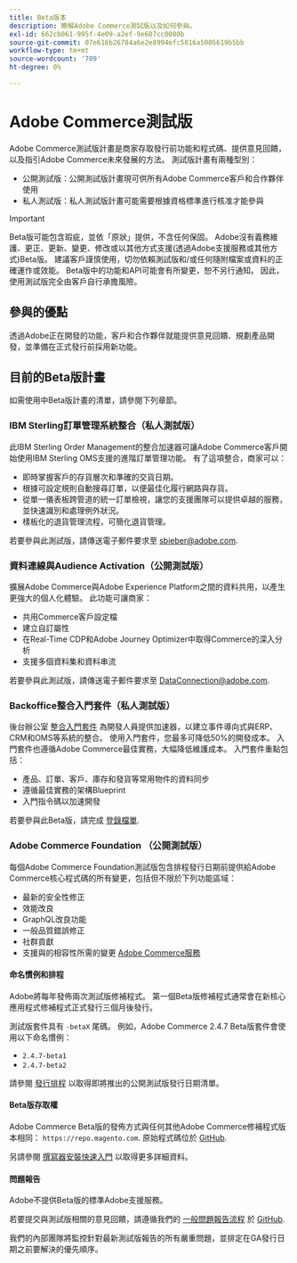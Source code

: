 ```yaml
---
title: Beta版本
description: 瞭解Adobe Commerce測試版以及如何參與。
exl-id: 662cb061-995f-4e09-a2ef-9e607cc0000b
source-git-commit: 07e616b26784a6e2e8994efc5816a5005619b5bb
workflow-type: tm+mt
source-wordcount: '709'
ht-degree: 0%

---
```


# Adobe Commerce測試版

Adobe Commerce測試版計畫是商家存取發行前功能和程式碼、提供意見回饋，以及指引Adobe Commerce未來發展的方法。 測試版計畫有兩種型別：

- 公開測試版：公開測試版計畫現可供所有Adobe Commerce客戶和合作夥伴使用
- 私人測試版：私人測試版計畫可能需要根據資格標準進行核准才能參與

>[!IMPORTANT]
>
>Beta版可能包含瑕疵，並依「原狀」提供，不含任何保固。 Adobe沒有義務維護、更正、更新、變更、修改或以其他方式支援(透過Adobe支援服務或其他方式)Beta版。 建議客戶謹慎使用，切勿依賴測試版和/或任何隨附檔案或資料的正確運作或效能。 Beta版中的功能和API可能會有所變更，恕不另行通知。 因此，使用測試版完全由客戶自行承擔風險。

## 參與的優點

透過Adobe正在開發的功能，客戶和合作夥伴就能提供意見回饋、規劃產品開發，並準備在正式發行前採用新功能。

## 目前的Beta版計畫

如需使用中Beta版計畫的清單，請參閱下列章節。

### IBM Sterling訂單管理系統整合（私人測試版）

此IBM Sterling Order Management的整合加速器可讓Adobe Commerce客戶開始使用IBM Sterling OMS支援的進階訂單管理功能。 有了這項整合，商家可以：
- 即時掌握客戶的存貨層次和準確的交貨日期。
- 根據可設定規則自動搜尋訂單，以便最佳化履行網路與存貨。
- 從單一儀表板跨管道的統一訂單檢視，讓您的支援團隊可以提供卓越的服務，並快速識別和處理例外狀況。
- 樣板化的退貨管理流程，可簡化退貨管理。

若要參與此測試版，請傳送電子郵件要求至 [sbieber@adobe.com](mailto:sbieber@adobe.com).

### 資料連線與Audience Activation（公開測試版）

擴展Adobe Commerce與Adobe Experience Platform之間的資料共用，以產生更強大的個人化體驗。 此功能可讓商家：
- 共用Commerce客戶設定檔
- 建立自訂屬性
- 在Real-Time CDP和Adobe Journey Optimizer中取得Commerce的深入分析
- 支援多個資料集和資料串流

若要參與此測試版，請傳送電子郵件要求至 [DataConnection@adobe.com](mailto:DataConnection@adobe.com).

### Backoffice整合入門套件（私人測試版）

後台辦公室 [整合入門套件](https://developer-stage.adobe.com/commerce/extensibility/app-development/starter-kit/) 為開發人員提供加速器，以建立事件導向式與ERP、CRM和OMS等系統的整合。 使用入門套件，您最多可降低50%的開發成本。 入門套件也遵循Adobe Commerce最佳實務，大幅降低維護成本。 入門套件重點包括：
- 產品、訂單、客戶、庫存和發貨等常用物件的資料同步
- 遵循最佳實務的架構Blueprint
- 入門指令碼以加速開發

若要參與此Beta版，請完成 [登錄檔單](https://forms.office.com/r/YbYArqE3DT).

### Adobe Commerce Foundation （公開測試版）

每個Adobe Commerce Foundation測試版包含排程發行日期前提供給Adobe Commerce核心程式碼的所有變更，包括但不限於下列功能區域：

- 最新的安全性修正
- 效能改良
- GraphQL改良功能
- 一般品質錯誤修正
- 社群貢獻
- 支援與的相容性所需的變更 [Adobe Commerce服務](https://experienceleague.adobe.com/docs/commerce-merchant-services/user-guides/home.html)

#### 命名慣例和排程

Adobe將每年發佈兩次測試版修補程式。 第一個Beta版修補程式通常會在新核心應用程式修補程式正式發行三個月後發行。

測試版套件具有 `-betaX` 尾碼。 例如，Adobe Commerce 2.4.7 Beta版套件會使用以下命名慣例：

- `2.4.7-beta1`
- `2.4.7-beta2`

請參閱 [發行排程](schedule.md) 以取得即將推出的公開測試版發行日期清單。


#### Beta版存取權

Adobe Commerce Beta版的發佈方式與任何其他Adobe Commerce修補程式版本相同： `https://repo.magento.com`. 原始程式碼位於 [GitHub](https://github.com/magento/magento2).

另請參閱 [撰寫器安裝快速入門](../installation/composer.md) 以取得更多詳細資料。

#### 問題報告

Adobe不提供Beta版的標準Adobe支援服務。

若要提交與測試版相關的意見回饋，請遵循我們的 [一般問題報告流程](https://developer.adobe.com/commerce/contributor/guides/code-contributions/) 於 [GitHub](https://github.com/magento/magento2).

我們的內部團隊將監控針對最新測試版報告的所有嚴重問題，並排定在GA發行日期之前要解決的優先順序。
